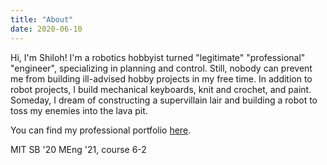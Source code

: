 ```yaml
---
title: "About"
date: 2020-06-10
---
```


Hi, I'm Shiloh!  I'm a robotics hobbyist turned "legitimate" "professional" "engineer", specializing in planning and control.  Still, nobody can prevent me from building ill-advised hobby projects in my free time.  In addition to robot projects, I build mechanical keyboards, knit and crochet, and paint.  Someday, I dream of constructing a supervillain lair and building a robot to toss my enemies into the lava pit.  

You can find my professional portfolio [here](https://shilohc.github.io/portfolio/ ).  

MIT SB '20 MEng '21, course 6-2

